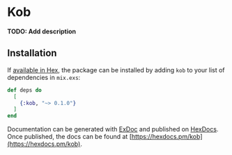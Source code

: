 # Kob

**TODO: Add description**

## Installation

If [available in Hex](https://hex.pm/docs/publish), the package can be installed
by adding `kob` to your list of dependencies in `mix.exs`:

```elixir
def deps do
  [
    {:kob, "~> 0.1.0"}
  ]
end
```

Documentation can be generated with [ExDoc](https://github.com/elixir-lang/ex_doc)
and published on [HexDocs](https://hexdocs.pm). Once published, the docs can
be found at [https://hexdocs.pm/kob](https://hexdocs.pm/kob).

